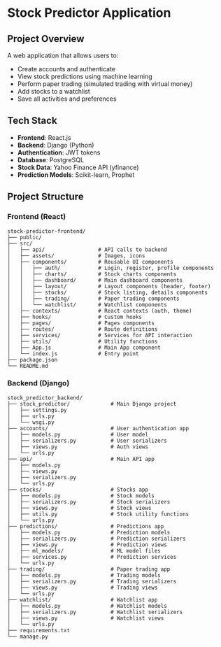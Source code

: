 # Stock Predictor Application

## Project Overview
A web application that allows users to:
- Create accounts and authenticate
- View stock predictions using machine learning
- Perform paper trading (simulated trading with virtual money)
- Add stocks to a watchlist
- Save all activities and preferences

## Tech Stack
- **Frontend**: React.js
- **Backend**: Django (Python)
- **Authentication**: JWT tokens
- **Database**: PostgreSQL
- **Stock Data**: Yahoo Finance API (yfinance)
- **Prediction Models**: Scikit-learn, Prophet

## Project Structure

### Frontend (React)
```
stock-predictor-frontend/
├── public/
├── src/
│   ├── api/                 # API calls to backend
│   ├── assets/              # Images, icons
│   ├── components/          # Reusable UI components
│   │   ├── auth/            # Login, register, profile components
│   │   ├── charts/          # Stock charts components
│   │   ├── dashboard/       # Main dashboard components
│   │   ├── layout/          # Layout components (header, footer)
│   │   ├── stocks/          # Stock listing, details components
│   │   ├── trading/         # Paper trading components
│   │   └── watchlist/       # Watchlist components
│   ├── contexts/            # React contexts (auth, theme)
│   ├── hooks/               # Custom hooks
│   ├── pages/               # Pages components
│   ├── routes/              # Route definitions
│   ├── services/            # Services for API interaction
│   ├── utils/               # Utility functions
│   ├── App.js               # Main App component
│   └── index.js             # Entry point
├── package.json
└── README.md
```

### Backend (Django)
```
stock_predictor_backend/
├── stock_predictor/             # Main Django project
│   ├── settings.py
│   ├── urls.py
│   └── wsgi.py
├── accounts/                    # User authentication app
│   ├── models.py                # User model
│   ├── serializers.py           # User serializers
│   ├── views.py                 # Auth views
│   └── urls.py
├── api/                         # Main API app
│   ├── models.py
│   ├── views.py
│   ├── serializers.py
│   └── urls.py
├── stocks/                      # Stocks app
│   ├── models.py                # Stock models
│   ├── serializers.py           # Stock serializers
│   ├── views.py                 # Stock views
│   ├── utils.py                 # Stock utility functions
│   └── urls.py
├── predictions/                 # Predictions app
│   ├── models.py                # Prediction models
│   ├── serializers.py           # Prediction serializers
│   ├── views.py                 # Prediction views
│   ├── ml_models/               # ML model files
│   ├── services.py              # Prediction services
│   └── urls.py
├── trading/                     # Paper trading app
│   ├── models.py                # Trading models
│   ├── serializers.py           # Trading serializers
│   ├── views.py                 # Trading views
│   └── urls.py
├── watchlist/                   # Watchlist app
│   ├── models.py                # Watchlist models
│   ├── serializers.py           # Watchlist serializers
│   ├── views.py                 # Watchlist views
│   └── urls.py
├── requirements.txt
└── manage.py
```
